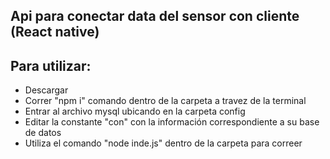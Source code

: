## Api para conectar data del sensor con cliente (React native)

## Para utilizar:
- Descargar 
- Correr "npm i" comando dentro de la carpeta a travez de la terminal 
- Entrar al archivo mysql ubicando en la carpeta config
- Editar la constante "con" con la información correspondiente a su base de datos 
- Utiliza el comando "node inde.js" dentro de la carpeta para correer 